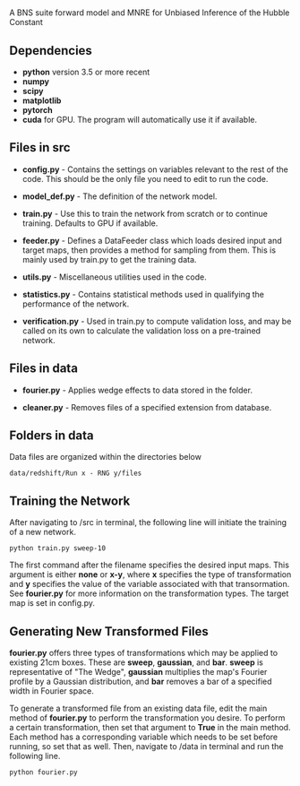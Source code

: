 # 

A BNS suite forward model and MNRE for Unbiased Inference of the Hubble Constant

## Dependencies
* **python** version 3.5 or more recent
* **numpy**
* **scipy**
* **matplotlib**
* **pytorch**
* **cuda** for GPU. The program will automatically use it if available.

## Files in src
* **config.py** - Contains the settings on variables relevant to the rest of the code. This should be the only file you need to edit to run the code.

* **model_def.py** - The definition of the network model.

* **train.py** - Use this to train the network from scratch or to continue training. Defaults to GPU if available.

* **feeder.py** - Defines a DataFeeder class which loads desired input and target maps, then provides a method for sampling from them. This is mainly used by train.py to get the training data.

* **utils.py** - Miscellaneous utilities used in the code. 

* **statistics.py** - Contains statistical methods used in qualifying the performance of the network.

* **verification.py** - Used in train.py to compute validation loss, and may be called on its own to calculate the validation loss on a pre-trained network.

## Files in data
* **fourier.py** - Applies wedge effects to data stored in the folder.

* **cleaner.py** - Removes files of a specified extension from database.

## Folders in data
Data files are organized within the directories below
```
data/redshift/Run x - RNG y/files
```
## Training the Network
After navigating to /src in terminal, the following line will initiate the training of a new network.

```
python train.py sweep-10
```

The first command after the filename specifies the desired input maps. This argument is either **none** or **x-y**, where **x** specifies the type of transformation and **y** specifies the value of the variable associated with that transormation. See **fourier.py** for more information on the transformation types. The target map is set in config.py.

## Generating New Transformed Files
**fourier.py** offers three types of transformations which may be applied to existing 21cm boxes. These are **sweep**, **gaussian**, and **bar**. **sweep** is representative of "The Wedge", **gaussian** multiplies the map's Fourier profile by a Gaussian distribution, and **bar** removes a bar of a specified width in Fourier space.

To generate a transformed file from an existing data file, edit the main method of **fourier.py** to perform the transformation you desire. To perform a certain transformation, then set that argument to **True** in the main method. Each method has a corresponding variable which needs to be set before running, so set that as well. Then, navigate to /data in terminal and run the following line.
```
python fourier.py
```
